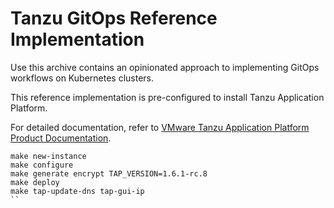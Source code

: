 # Tanzu GitOps Reference Implementation

Use this archive contains an opinionated approach to implementing GitOps workflows on Kubernetes clusters.

This reference implementation is pre-configured to install Tanzu Application Platform.

For detailed documentation, refer to [VMware Tanzu Application Platform Product Documentation](https://docs.vmware.com/en/VMware-Tanzu-Application-Platform/1.5/tap/install-gitops-intro.html).

````
make new-instance
make configure
make generate encrypt TAP_VERSION=1.6.1-rc.8
make deploy
make tap-update-dns tap-gui-ip
``